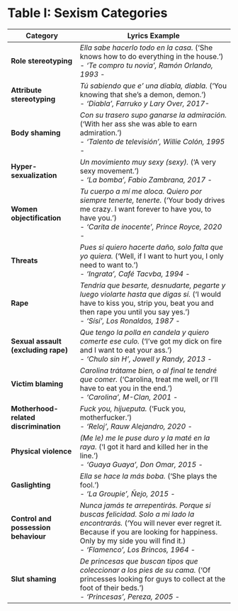# Table I: Sexism Categories

| **Category**                          | **Lyrics Example**                                                                                                                    |
|---------------------------------------|--------------------------------------------------------------------------------------------------------------------------------------|
| **Role stereotyping**                 | *Ella sabe hacerlo todo en la casa.* (‘She knows how to do everything in the house.’) <br> - *‘Te compro tu novia’, Ramón Orlando, 1993 -* |
| **Attribute stereotyping**            | *Tú sabiendo que e’ una diabla, diabla.* (‘You knowing that she’s a demon, demon.’) <br> - *‘Diabla’, Farruko y Lary Over, 2017-*     |
| **Body shaming**                      | *Con su trasero supo ganarse la admiración.* (‘With her ass she was able to earn admiration.’) <br> - *‘Talento de televisión’, Willie Colón, 1995 -* |
| **Hyper-sexualization**               | *Un movimiento muy sexy (sexy).* (‘A very sexy movement.’) <br> - *‘La bomba’, Fabio Zambrana, 2017 -*                              |
| **Women objectification**             | *Tu cuerpo a mí me aloca. Quiero por siempre tenerte, tenerte.* (‘Your body drives me crazy. I want forever to have you, to have you.’) <br> - *‘Carita de inocente’, Prince Royce, 2020 -* |
| **Threats**                           | *Pues si quiero hacerte daño, solo falta que yo quiera.* (‘Well, if I want to hurt you, I only need to want to.’) <br> - *‘Ingrata’, Café Tacvba, 1994 -* |
| **Rape**                              | *Tendría que besarte, desnudarte, pegarte y luego violarte hasta que digas sí.* (‘I would have to kiss you, strip you, beat you and then rape you until you say yes.’) <br> - *‘Sísí’, Los Ronaldos, 1987 -* |
| **Sexual assault (excluding rape)**   | *Que tengo la polla en candela y quiero comerte ese culo.* (‘I’ve got my dick on fire and I want to eat your ass.’) <br> - *‘Chulo sin H’, Jowell y Randy, 2013 -* |
| **Victim blaming**                    | *Carolina trátame bien, o al final te tendré que comer.* (‘Carolina, treat me well, or I’ll have to eat you in the end.’) <br> - *‘Carolina’, M-Clan, 2001 -* |
| **Motherhood-related discrimination** | *Fuck you, hijueputa.* (‘Fuck you, motherfucker.’) <br> - *‘Reloj’, Rauw Alejandro, 2020 -*                                           |
| **Physical violence**                 | *(Me le) me le puse duro y la maté en la raya.* (‘I got it hard and killed her in the line.’) <br> - *‘Guaya Guaya’, Don Omar, 2015 -* |
| **Gaslighting**                       | *Ella se hace la más boba.* (‘She plays the fool.’) <br> - *‘La Groupie’, Ñejo, 2015 -*                                              |
| **Control and possession behaviour**  | *Nunca jamás te arrepentirás. Porque si buscas felicidad. Solo a mi lado la encontrarás.* (‘You will never ever regret it. Because if you are looking for happiness. Only by my side you will find it.) <br> - *‘Flamenco’, Los Brincos, 1964 -* |
| **Slut shaming**                      | *De princesas que buscan tipos que coleccionar a los pies de su cama.* (‘Of princesses looking for guys to collect at the foot of their beds.’) <br> - *‘Princesas’, Pereza, 2005 -* |
